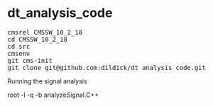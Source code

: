 # dt_analysis_code

<PRE>
cmsrel CMSSW_10_2_18
cd CMSSW_10_2_18
cd src
cmsenv
git cms-init
git clone git@github.com:dildick/dt_analysis_code.git
</PRE>

Running the signal analysis

root -l -q -b analyzeSignal.C++